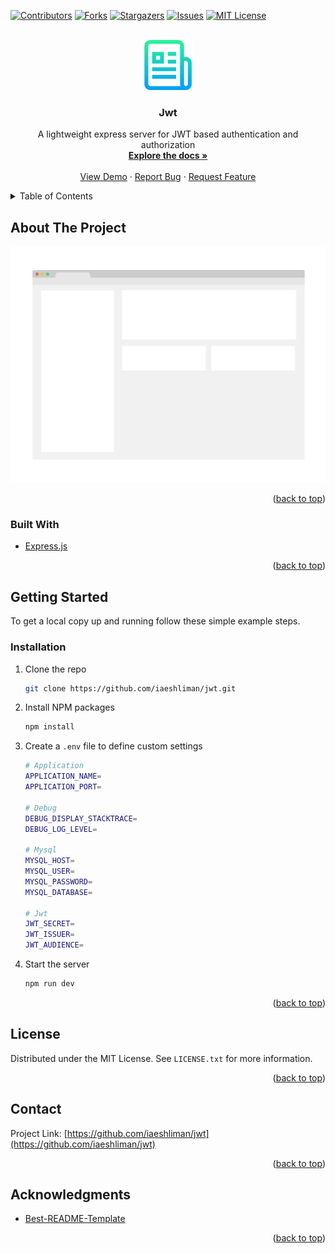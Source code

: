 <div id="top"></div>
<!-- PROJECT SHIELDS -->

[![Contributors][contributors-shield]][contributors-url]
[![Forks][forks-shield]][forks-url]
[![Stargazers][stars-shield]][stars-url]
[![Issues][issues-shield]][issues-url]
[![MIT License][license-shield]][license-url]

<!-- PROJECT LOGO -->
<br />
<div align="center">
  <a href="https://github.com/iaeshliman/jwt">
    <img src="images/logo.png" alt="Logo" width="80" height="80">
  </a>

<h3 align="center">Jwt</h3>

  <p align="center">
    A lightweight express server for JWT based authentication and authorization
    <br />
    <a href="https://github.com/iaeshliman/jwt"><strong>Explore the docs »</strong></a>
    <br />
    <br />
    <a href="https://github.com/iaeshliman/jwt">View Demo</a>
    ·
    <a href="https://github.com/iaeshliman/jwt/issues">Report Bug</a>
    ·
    <a href="https://github.com/iaeshliman/jwt/issues">Request Feature</a>
  </p>
</div>

<!-- TABLE OF CONTENTS -->
<details>
  <summary>Table of Contents</summary>
  <ol>
    <li>
      <a href="#about-the-project">About The Project</a>
      <ul>
        <li><a href="#built-with">Built With</a></li>
      </ul>
    </li>
    <li>
      <a href="#getting-started">Getting Started</a>
      <ul>
        <li><a href="#prerequisites">Prerequisites</a></li>
        <li><a href="#installation">Installation</a></li>
      </ul>
    </li>
    <li><a href="#license">License</a></li>
    <li><a href="#contact">Contact</a></li>
    <li><a href="#acknowledgments">Acknowledgments</a></li>
  </ol>
</details>

<!-- ABOUT THE PROJECT -->

## About The Project

[![Product Name Screen Shot][product-screenshot]](https://example.com)

<p align="right">(<a href="#top">back to top</a>)</p>

### Built With

-   [Express.js](https://expressjs.com/)

<p align="right">(<a href="#top">back to top</a>)</p>

<!-- GETTING STARTED -->

## Getting Started

To get a local copy up and running follow these simple example steps.

### Installation

1. Clone the repo

    ```sh
    git clone https://github.com/iaeshliman/jwt.git
    ```

2. Install NPM packages

    ```sh
    npm install
    ```

3. Create a `.env` file to define custom settings

    ```bash
    # Application
    APPLICATION_NAME=
    APPLICATION_PORT=

    # Debug
    DEBUG_DISPLAY_STACKTRACE=
    DEBUG_LOG_LEVEL=

    # Mysql
    MYSQL_HOST=
    MYSQL_USER=
    MYSQL_PASSWORD=
    MYSQL_DATABASE=

    # Jwt
    JWT_SECRET=
    JWT_ISSUER=
    JWT_AUDIENCE=
    ```

4. Start the server

    ```js
    npm run dev
    ```

<p align="right">(<a href="#top">back to top</a>)</p>

<!-- LICENSE -->

## License

Distributed under the MIT License. See `LICENSE.txt` for more information.

<p align="right">(<a href="#top">back to top</a>)</p>

<!-- CONTACT -->

## Contact

Project Link: [https://github.com/iaeshliman/jwt](https://github.com/iaeshliman/jwt)

<p align="right">(<a href="#top">back to top</a>)</p>

<!-- ACKNOWLEDGMENTS -->

## Acknowledgments

-   [Best-README-Template](https://github.com/othneildrew/Best-README-Template)

<p align="right">(<a href="#top">back to top</a>)</p>

<!-- MARKDOWN LINKS & IMAGES -->
<!-- https://www.markdownguide.org/basic-syntax/#reference-style-links -->

[contributors-shield]: https://img.shields.io/github/contributors/iaeshliman/jwt.svg?style=for-the-badge
[contributors-url]: https://github.com/iaeshliman/jwt/graphs/contributors
[forks-shield]: https://img.shields.io/github/forks/iaeshliman/jwt.svg?style=for-the-badge
[forks-url]: https://github.com/iaeshliman/jwt/network/members
[stars-shield]: https://img.shields.io/github/stars/iaeshliman/jwt.svg?style=for-the-badge
[stars-url]: https://github.com/iaeshliman/jwt/stargazers
[issues-shield]: https://img.shields.io/github/issues/iaeshliman/jwt.svg?style=for-the-badge
[issues-url]: https://github.com/iaeshliman/jwt/issues
[license-shield]: https://img.shields.io/github/license/iaeshliman/jwt.svg?style=for-the-badge
[license-url]: https://github.com/iaeshliman/jwt/blob/master/LICENSE.txt
[product-screenshot]: images/screenshot.png
